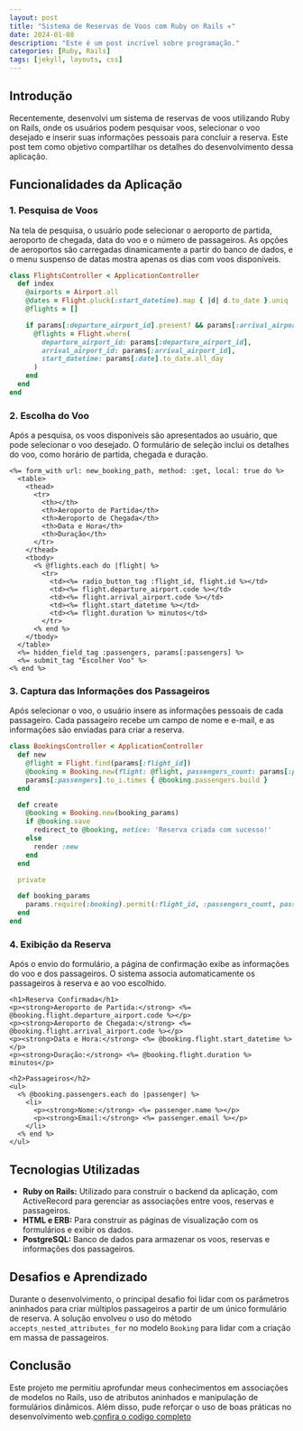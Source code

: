 ```yaml
---
layout: post
title: "Sistema de Reservas de Voos com Ruby on Rails ✈️"
date: 2024-01-08
description: "Este é um post incrível sobre programação."
categories: [Ruby, Rails]
tags: [jekyll, layouts, css]
---
```


## Introdução 
Recentemente, desenvolvi um sistema de reservas de voos utilizando Ruby on Rails, onde os usuários podem pesquisar voos, selecionar o voo desejado e inserir suas informações pessoais para concluir a reserva. Este post tem como objetivo compartilhar os detalhes do desenvolvimento dessa aplicação.

## Funcionalidades da Aplicação
### 1. Pesquisa de Voos
Na tela de pesquisa, o usuário pode selecionar o aeroporto de partida, aeroporto de chegada, data do voo e o número de passageiros. As opções de aeroportos são carregadas dinamicamente a partir do banco de dados, e o menu suspenso de datas mostra apenas os dias com voos disponíveis.

```ruby
class FlightsController < ApplicationController
  def index
    @airports = Airport.all
    @dates = Flight.pluck(:start_datetime).map { |d| d.to_date }.uniq
    @flights = []

    if params[:departure_airport_id].present? && params[:arrival_airport_id].present? && params[:date].present?
      @flights = Flight.where(
        departure_airport_id: params[:departure_airport_id],
        arrival_airport_id: params[:arrival_airport_id],
        start_datetime: params[:date].to_date.all_day
      )
    end
  end
end
```
### 2. Escolha do Voo
Após a pesquisa, os voos disponíveis são apresentados ao usuário, que pode selecionar o voo desejado. O formulário de seleção inclui os detalhes do voo, como horário de partida, chegada e duração.

```ERB
<%= form_with url: new_booking_path, method: :get, local: true do %>
  <table>
    <thead>
      <tr>
        <th></th>
        <th>Aeroporto de Partida</th>
        <th>Aeroporto de Chegada</th>
        <th>Data e Hora</th>
        <th>Duração</th>
      </tr>
    </thead>
    <tbody>
      <% @flights.each do |flight| %>
        <tr>
          <td><%= radio_button_tag :flight_id, flight.id %></td>
          <td><%= flight.departure_airport.code %></td>
          <td><%= flight.arrival_airport.code %></td>
          <td><%= flight.start_datetime %></td>
          <td><%= flight.duration %> minutos</td>
        </tr>
      <% end %>
    </tbody>
  </table>
  <%= hidden_field_tag :passengers, params[:passengers] %>
  <%= submit_tag "Escolher Voo" %>
<% end %>
```
### 3. Captura das Informações dos Passageiros
Após selecionar o voo, o usuário insere as informações pessoais de cada passageiro. Cada passageiro recebe um campo de nome e e-mail, e as informações são enviadas para criar a reserva.
```ruby
class BookingsController < ApplicationController
  def new
    @flight = Flight.find(params[:flight_id])
    @booking = Booking.new(flight: @flight, passengers_count: params[:passengers])
    params[:passengers].to_i.times { @booking.passengers.build }
  end

  def create
    @booking = Booking.new(booking_params)
    if @booking.save
      redirect_to @booking, notice: 'Reserva criada com sucesso!'
    else
      render :new
    end
  end

  private

  def booking_params
    params.require(:booking).permit(:flight_id, :passengers_count, passengers_attributes: [:name, :email])
  end
end
```

### 4. Exibição da Reserva
Após o envio do formulário, a página de confirmação exibe as informações do voo e dos passageiros. O sistema associa automaticamente os passageiros à reserva e ao voo escolhido.
```ERB
<h1>Reserva Confirmada</h1>
<p><strong>Aeroporto de Partida:</strong> <%= @booking.flight.departure_airport.code %></p>
<p><strong>Aeroporto de Chegada:</strong> <%= @booking.flight.arrival_airport.code %></p>
<p><strong>Data e Hora:</strong> <%= @booking.flight.start_datetime %></p>
<p><strong>Duração:</strong> <%= @booking.flight.duration %> minutos</p>

<h2>Passageiros</h2>
<ul>
  <% @booking.passengers.each do |passenger| %>
    <li>
      <p><strong>Nome:</strong> <%= passenger.name %></p>
      <p><strong>Email:</strong> <%= passenger.email %></p>
    </li>
  <% end %>
</ul>
```
## Tecnologias Utilizadas
* **Ruby on Rails:** Utilizado para construir o backend da aplicação, com ActiveRecord para gerenciar as associações entre voos, reservas e passageiros.
* **HTML e ERB:** Para construir as páginas de visualização com os formulários e exibir os dados.
* **PostgreSQL:** Banco de dados para armazenar os voos, reservas e informações dos passageiros.

## Desafios e Aprendizado
Durante o desenvolvimento, o principal desafio foi lidar com os parâmetros aninhados para criar múltiplos passageiros a partir de um único formulário de reserva. A solução envolveu o uso do método `accepts_nested_attributes_for` no modelo `Booking` para lidar com a criação em massa de passageiros.

## Conclusão
Este projeto me permitiu aprofundar meus conhecimentos em associações de modelos no Rails, uso de atributos aninhados e manipulação de formulários dinâmicos. Além disso, pude reforçar o uso de boas práticas no desenvolvimento web.[confira o codigo completo](https://github.com/fernandodxx/Flight-Booker)
